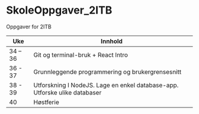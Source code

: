 # SkoleOppgaver_2ITB
Oppgaver for 2ITB

| Uke    | Innhold |
| -------- | ------- |
| 34 – 36  | Git og terminal-bruk​ + React Intro    |
| 36 - 37  | Grunnleggende programmering og brukergrensesnitt     |
| 38 - 39  | Utforskning I NodeJS. Lage en enkel database-app.​ Utforske ulike databaser    |
| 40  | Høstferie    |


